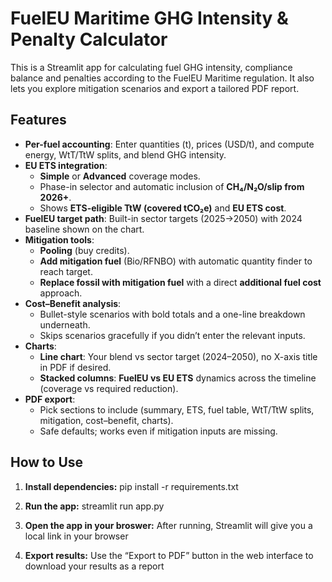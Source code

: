# FuelEU Maritime GHG Intensity & Penalty Calculator

This is a Streamlit app for calculating fuel GHG intensity, compliance balance and penalties according to the FuelEU Maritime regulation. It also lets you explore mitigation scenarios and export a tailored PDF report.

## Features

- **Per-fuel accounting**: Enter quantities (t), prices (USD/t), and compute energy, WtT/TtW splits, and blend GHG intensity.
- **EU ETS integration**:
  - **Simple** or **Advanced** coverage modes.
  - Phase-in selector and automatic inclusion of **CH₄/N₂O/slip from 2026+**.
  - Shows **ETS-eligible TtW (covered tCO₂e)** and **EU ETS cost**.
- **FuelEU target path**: Built-in sector targets (2025→2050) with 2024 baseline shown on the chart.
- **Mitigation tools**:
  - **Pooling** (buy credits).
  - **Add mitigation fuel** (Bio/RFNBO) with automatic quantity finder to reach target.
  - **Replace fossil with mitigation fuel** with a direct **additional fuel cost** approach.
- **Cost–Benefit analysis**:
  - Bullet-style scenarios with bold totals and a one-line breakdown underneath.
  - Skips scenarios gracefully if you didn’t enter the relevant inputs.
- **Charts**:
  - **Line chart**: Your blend vs sector target (2024–2050), no X-axis title in PDF if desired.
  - **Stacked columns**: **FuelEU vs EU ETS** dynamics across the timeline (coverage vs required reduction).
- **PDF export**:
  - Pick sections to include (summary, ETS, fuel table, WtT/TtW splits, mitigation, cost–benefit, charts).
  - Safe defaults; works even if mitigation inputs are missing.

## How to Use

1. **Install dependencies:**
pip install -r requirements.txt

2. **Run the app:**
streamlit run app.py

3. **Open the app in your broswer:**
After running, Streamlit will give you a local link in your browser

4. **Export results:**
Use the “Export to PDF” button in the web interface to download your results as a report
